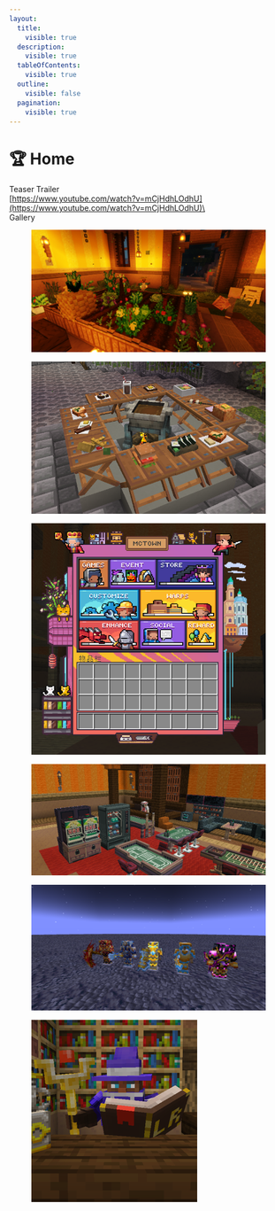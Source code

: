 ```yaml
---
layout:
  title:
    visible: true
  description:
    visible: true
  tableOfContents:
    visible: true
  outline:
    visible: false
  pagination:
    visible: true
---
```


# 🏆 Home

Teaser Trailer\
[https://www.youtube.com/watch?v=mCjHdhLOdhU](https://www.youtube.com/watch?v=mCjHdhLOdhU)\
\
Gallery

<figure><img src=".gitbook/assets/image (6).png" alt="" width="563"><figcaption></figcaption></figure>

<figure><img src=".gitbook/assets/image (2) (1) (1).png" alt="" width="528"><figcaption></figcaption></figure>

<figure><img src=".gitbook/assets/image (59).png" alt=""><figcaption></figcaption></figure>

<figure><img src=".gitbook/assets/image (6) (1).png" alt=""><figcaption></figcaption></figure>

<figure><img src=".gitbook/assets/image (7).png" alt=""><figcaption></figcaption></figure>

<figure><img src=".gitbook/assets/image (3) (1) (1).png" alt=""><figcaption></figcaption></figure>

